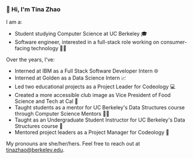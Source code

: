 ### 👋 Hi, I'm Tina Zhao 

I am a:
* Student studying Computer Science at UC Berkeley 🎓
* Software engineer, interested in a full-stack role working on consumer-facing technology 👩‍💻

Over the years, I've:
* Interned at IBM as a Full Stack Software Developer Intern 🌐
* Interned at Golden as a Data Science Intern 📈
* Led two educational projects as a Project Leader for Codeology 💻
* Created a more accessible club image as Vice President of Food Science and Tech at Cal 📸
* Taught students as a mentor for UC Berkeley's Data Structures course through Computer Science Mentors 👩‍🏫
* Taught as an Undergraduate Student Instructor for UC Berkeley's Data Structures course 📖
* Mentored project leaders as a Project Manager for Codeology 📕

My pronouns are she/her/hers. Feel free to reach out at tinazhao@berkeley.edu. 
